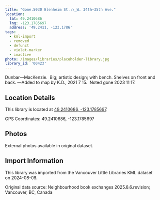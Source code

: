 ```yaml
---
title: "Gone.5030 Blenheim St.;\_W. 34th—35th Ave."
location:
  lat: 49.2410686
  lng: -123.1785697
  address: '49.2411, -123.1786'
tags:
  - kml-import
  - removed
  - defunct
  - violet-marker
  - inactive
photo: /images/libraries/placeholder-library.jpg
library_id: '00423'
---
```

Dunbar—MacKenzie.  Big; artistic design; with bench. Shelves on front and back.
—Added to map by K.D., 2021 7 15.  
Noted gone 2023 11 17.

## Location Details

This library is located at [49.2410686, -123.1785697](https://www.google.com/maps?q=49.2410686,-123.1785697).

GPS Coordinates: 49.2410686, -123.1785697

## Photos

External photos available in original dataset.

## Import Information

This library was imported from the Vancouver Little Libraries KML dataset on 2024-08-08.

Original data source: Neighbourhood book exchanges 2025.8.6.revision; Vancouver, BC, Canada
